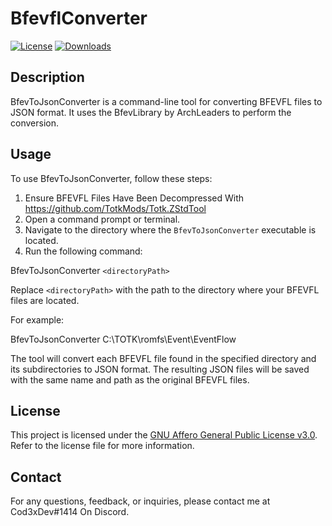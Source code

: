 # BfevflConverter

[![License](https://img.shields.io/badge/License-AGPL%20v3.0-blue.svg)](LICENSE.txt)
[![Downloads](https://img.shields.io/github/downloads/Cod3xDev/BFEVFL-To-JSON/total)](https://github.com/Cod3xDev/BFEVFL-To-JSON/releases)

## Description

BfevToJsonConverter is a command-line tool for converting BFEVFL files to JSON format. It uses the BfevLibrary by ArchLeaders to perform the conversion.

## Usage

To use BfevToJsonConverter, follow these steps:

1. Ensure BFEVFL Files Have Been Decompressed With https://github.com/TotkMods/Totk.ZStdTool
2. Open a command prompt or terminal.
3. Navigate to the directory where the `BfevToJsonConverter` executable is located.
4. Run the following command:

BfevToJsonConverter `<directoryPath>`
  
Replace `<directoryPath>` with the path to the directory where your BFEVFL files are located.

For example:
  
BfevToJsonConverter C:\TOTK\romfs\Event\EventFlow
  
The tool will convert each BFEVFL file found in the specified directory and its subdirectories to JSON format. The resulting JSON files will be saved with the same name and path as the original BFEVFL files.

## License

This project is licensed under the [GNU Affero General Public License v3.0](LICENSE.txt). Refer to the license file for more information.

## Contact

For any questions, feedback, or inquiries, please contact me at Cod3xDev#1414 On Discord.
